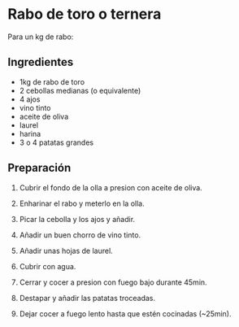 # Rabo de toro o ternera

Para un kg de rabo:

## Ingredientes

- 1kg de rabo de toro
- 2 cebollas medianas (o equivalente)
- 4 ajos
- vino tinto
- aceite de oliva
- laurel
- harina
- 3 o 4 patatas grandes

## Preparación

1. Cubrir el fondo de la olla a presion con aceite de oliva.

2. Enharinar el rabo y meterlo en la olla.

3. Picar la cebolla y los ajos y añadir.

4. Añadir un buen chorro de vino tinto.

5. Añadir unas hojas de laurel.

6. Cubrir con agua.

7. Cerrar y cocer a presion con fuego bajo durante 45min.

8. Destapar y añadir las patatas troceadas.

9. Dejar cocer a fuego lento hasta que estén cocinadas (~25min).

